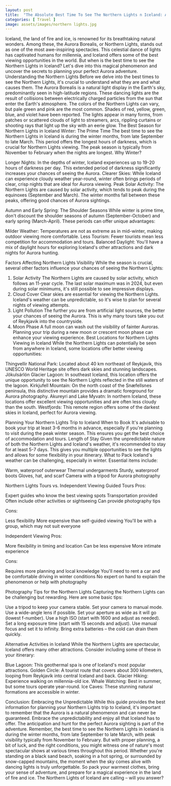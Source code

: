 ```yaml
---
layout: post
title:  "The Absolute Best Time To See The Northern Lights n Iceland: A Complete Guide"
categories: [ Travel ]
image: assets/images/northern lights.jpg
---
```

Iceland, the land of fire and ice, is renowned for its breathtaking natural wonders. Among these, the Aurora Borealis, or Northern Lights, stands out as one of the most awe-inspiring spectacles. This celestial dance of lights has captivated humans for millennia, and Iceland offers some of the best viewing opportunities in the world. But when is the best time to see the Northern Lights in Iceland? Let's dive into this magical phenomenon and uncover the secrets to planning your perfect Aurora adventure.
Understanding the Northern Lights
Before we delve into the best times to see the Northern Lights, it's crucial to understand what they are and what causes them. The Aurora Borealis is a natural light display in the Earth's sky, predominantly seen in high-latitude regions. These dancing lights are the result of collisions between electrically charged particles from the sun that enter the Earth's atmosphere.
The colors of the Northern Lights can vary, but pale green and pink are the most common. Shades of red, yellow, green, blue, and violet have been reported. The lights appear in many forms, from patches or scattered clouds of light to streamers, arcs, rippling curtains or shooting rays that light up the sky with an eerie glow.
The Best Season for Northern Lights in Iceland
Winter: The Prime Time
The best time to see the Northern Lights in Iceland is during the winter months, from late September to late March. This period offers the longest hours of darkness, which is crucial for Northern Lights viewing. The peak season is typically from November to February when the nights are longest.
Why Winter?

Longer Nights: In the depths of winter, Iceland experiences up to 19-20 hours of darkness per day. This extended period of darkness significantly increases your chances of seeing the Aurora.
Clearer Skies: While Iceland can experience cloudy weather year-round, winter often brings periods of clear, crisp nights that are ideal for Aurora viewing.
Peak Solar Activity: The Northern Lights are caused by solar activity, which tends to peak during the equinoxes (September and March). The winter months fall between these peaks, offering good chances of Aurora sightings.

Autumn and Early Spring: The Shoulder Seasons
While winter is prime time, don't discount the shoulder seasons of autumn (September-October) and early spring (March-April). These periods can offer unique advantages:

Milder Weather: Temperatures are not as extreme as in mid-winter, making outdoor viewing more comfortable.
Less Tourism: Fewer tourists mean less competition for accommodation and tours.
Balanced Daylight: You'll have a mix of daylight hours for exploring Iceland's other attractions and dark nights for Aurora hunting.

Factors Affecting Northern Lights Visibility
While the season is crucial, several other factors influence your chances of seeing the Northern Lights:
1. Solar Activity
The Northern Lights are caused by solar activity, which follows an 11-year cycle. The last solar maximum was in 2024, but even during solar minimums, it's still possible to see impressive displays.
2. Cloud Cover
Clear skies are essential for viewing the Northern Lights. Iceland's weather can be unpredictable, so it's wise to plan for several nights of viewing attempts.
3. Light Pollution
The further you are from artificial light sources, the better your chances of seeing the Aurora. This is why many tours take you out of Reykjavik into the countryside.
4. Moon Phase
A full moon can wash out the visibility of fainter Auroras. Planning your trip during a new moon or crescent moon phase can enhance your viewing experience.
Best Locations for Northern Lights Viewing in Iceland
While the Northern Lights can potentially be seen from anywhere in Iceland, some locations offer better viewing opportunities:

Thingvellir National Park: Located about 40 km northeast of Reykjavik, this UNESCO World Heritage site offers dark skies and stunning landscapes.
Jökulsárlón Glacier Lagoon: In southeast Iceland, this location offers the unique opportunity to see the Northern Lights reflected in the still waters of the lagoon.
Kirkjufell Mountain: On the north coast of the Snæfellsnes peninsula, this distinctive mountain provides a dramatic foreground for Aurora photography.
Akureyri and Lake Myvatn: In northern Iceland, these locations offer excellent viewing opportunities and are often less cloudy than the south.
Westfjords: This remote region offers some of the darkest skies in Iceland, perfect for Aurora viewing.

Planning Your Northern Lights Trip to Iceland
When to Book
It's advisable to book your trip at least 3-6 months in advance, especially if you're planning to visit during the peak winter season. This ensures you get the best choice of accommodation and tours.
Length of Stay
Given the unpredictable nature of both the Northern Lights and Iceland's weather, it's recommended to stay for at least 5-7 days. This gives you multiple opportunities to see the lights and allows for some flexibility in your itinerary.
What to Pack
Iceland's weather can be challenging, especially in winter. Essential items include:

Warm, waterproof outerwear
Thermal undergarments
Sturdy, waterproof boots
Gloves, hat, and scarf
Camera with a tripod for Aurora photography

Northern Lights Tours vs. Independent Viewing
Guided Tours
Pros:

Expert guides who know the best viewing spots
Transportation provided
Often include other activities or sightseeing
Can provide photography tips

Cons:

Less flexibility
More expensive than self-guided viewing
You'll be with a group, which may not suit everyone

Independent Viewing
Pros:

More flexibility in timing and location
Can be less expensive
More intimate experience

Cons:

Requires more planning and local knowledge
You'll need to rent a car and be comfortable driving in winter conditions
No expert on hand to explain the phenomenon or help with photography

Photography Tips for the Northern Lights
Capturing the Northern Lights can be challenging but rewarding. Here are some basic tips:

Use a tripod to keep your camera stable.
Set your camera to manual mode.
Use a wide-angle lens if possible.
Set your aperture as wide as it will go (lowest f-number).
Use a high ISO (start with 1600 and adjust as needed).
Set a long exposure time (start with 15 seconds and adjust).
Use manual focus and set it to infinity.
Bring extra batteries – the cold can drain them quickly.

Alternative Activities in Iceland
While the Northern Lights are spectacular, Iceland offers many other attractions. Consider including some of these in your itinerary:

Blue Lagoon: This geothermal spa is one of Iceland's most popular attractions.
Golden Circle: A tourist route that covers about 300 kilometers, looping from Reykjavík into central Iceland and back.
Glacier Hiking: Experience walking on millennia-old ice.
Whale Watching: Best in summer, but some tours operate year-round.
Ice Caves: These stunning natural formations are accessible in winter.

Conclusion: Embracing the Unpredictable
While this guide provides the best information for planning your Northern Lights trip to Iceland, it's important to remember that the Aurora is a natural phenomenon and can never be guaranteed. Embrace the unpredictability and enjoy all that Iceland has to offer. The anticipation and hunt for the perfect Aurora sighting is part of the adventure.
Remember, the best time to see the Northern Lights in Iceland is during the winter months, from late September to late March, with peak visibility typically from November to February. But with proper planning, a bit of luck, and the right conditions, you might witness one of nature's most spectacular shows at various times throughout this period.
Whether you're standing on a black sand beach, soaking in a hot spring, or surrounded by snow-capped mountains, the moment when the sky comes alive with dancing lights is truly unforgettable. So pack your warmest clothes, bring your sense of adventure, and prepare for a magical experience in the land of fire and ice. The Northern Lights of Iceland are calling – will you answer?